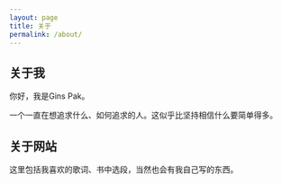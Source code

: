 ```yaml
---
layout: page
title: 关于
permalink: /about/
---
```


## 关于我

你好，我是Gins Pak。

一个一直在想追求什么、如何追求的人。这似乎比坚持相信什么要简单得多。


## 关于网站

这里包括我喜欢的歌词、书中选段，当然也会有我自己写的东西。
